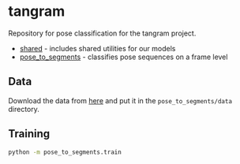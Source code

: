 # tangram

Repository for pose classification for the tangram project.

- [shared](shared) - includes shared utilities for our models
- [pose_to_segments](pose_to_segments) - classifies pose sequences on a frame level

## Data

Download the data from [here](https://drive.google.com/drive/folders/12Ow8S7-wyezrLt2LalittxZj91RTdA4S) and put it in the `pose_to_segments/data` directory.

## Training

```bash
python -m pose_to_segments.train
```